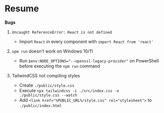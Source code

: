 # Resume

**Bugs**

1. `Uncaught ReferenceError: React is not defined`
    - Import `React` in every component with `import React from 'react'`
    
2. `npm run` doesn't work on Windows 10/11
    - Run `$env:NODE_OPTIONS="--openssl-legacy-provider"` on PowerShell before executing 
    the `npm run` command

3. TailwindCSS not compiling styles
    - Create `./public/style.css` 
    - Execute `npx tailwindcss -i ./src/index.css -o ./public/style.css --watch`
    - Add `<link href="%PUBLIC_URL%/style.css" rel="stylesheet">` to `./public/index.html`
